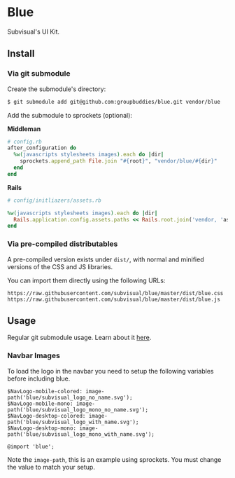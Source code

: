 # Blue

Subvisual's UI Kit.

## Install

### Via git submodule

Create the submodule's directory:

```bash
$ git submodule add git@github.com:groupbuddies/blue.git vendor/blue
```

Add the submodule to sprockets (optional):

**Middleman**

```ruby
# config.rb
after_configuration do
  %w(javascripts stylesheets images).each do |dir|
    sprockets.append_path File.join "#{root}", "vendor/blue/#{dir}"
  end
end
```

**Rails**

```ruby
# config/initliazers/assets.rb

%w(javascripts stylesheets images).each do |dir|
  Rails.application.config.assets.paths << Rails.root.join('vendor, 'assets, 'blue', dir)
end
```

### Via pre-compiled distributables

A pre-compiled version exists under `dist/`, with normal and minified versions of the CSS and JS libraries.

You can import them directly using the following URLs:

```
https://raw.githubusercontent.com/subvisual/blue/master/dist/blue.css
https://raw.githubusercontent.com/subvisual/blue/master/dist/blue.js
```

## Usage

Regular git submodule usage. Learn about it [here](https://chrisjean.com/git-submodules-adding-using-removing-and-updating/).

### Navbar Images

To load the logo in the navbar you need to setup the following variables before including blue.

```
$NavLogo-mobile-colored: image-path('blue/subvisual_logo_no_name.svg');
$NavLogo-mobile-mono: image-path('blue/subvisual_logo_mono_no_name.svg');
$NavLogo-desktop-colored: image-path('blue/subvisual_logo_with_name.svg');
$NavLogo-desktop-mono: image-path('blue/subvisual_logo_mono_with_name.svg');

@import 'blue';
```

Note the `image-path`, this is an example using sprockets. You must change the value to match your setup.
